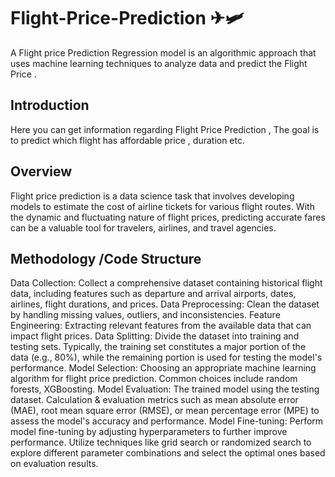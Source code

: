# Flight-Price-Prediction ✈🛩
A Flight price Prediction Regression model is an algorithmic approach that uses machine learning techniques to analyze data and predict the Flight Price . 
##  Introduction
Here you can get information regarding Flight Price Prediction , The goal is to predict which flight has affordable price ,  duration etc. 
## Overview 
Flight price prediction is a data science task that involves developing models to estimate the cost of airline tickets for various flight routes. With the dynamic and fluctuating nature of flight prices, predicting accurate fares can be a valuable tool for travelers, airlines, and travel agencies.
## Methodology /Code Structure
 Data Collection: Collect a comprehensive dataset containing historical flight data, including features such as departure and arrival airports, dates, 
 airlines, flight durations, and prices.
 Data Preprocessing: Clean the dataset by handling missing values, outliers, and inconsistencies.
 Feature Engineering: Extracting relevant features from the available data that can impact flight prices.
 Data Splitting: Divide the dataset into training and testing sets. Typically, the training set constitutes a major portion of the data (e.g., 80%), while the remaining portion is used for testing the model's performance.
 Model Selection: Choosing an appropriate machine learning algorithm for flight price prediction. Common choices include random forests, XGBoosting. 
 Model Evaluation: The trained model using the testing dataset. Calculation & evaluation metrics such as mean absolute error (MAE), root mean square error (RMSE), or mean percentage error (MPE) to assess the model's accuracy and performance.
 Model Fine-tuning: Perform model fine-tuning by adjusting hyperparameters to further improve performance. Utilize techniques like grid search or randomized search to explore different parameter combinations and select the optimal ones based on evaluation results.
 
